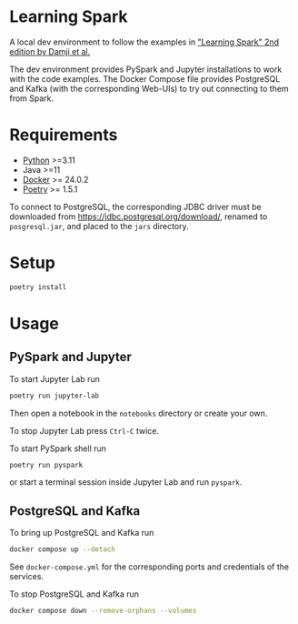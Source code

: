 # Learning Spark

A local dev environment to follow the examples in ["Learning Spark" 2nd edition
by Damji et
al.](https://web.archive.org/web/20230114135611/https://pages.databricks.com/rs/094-YMS-629/images/LearningSpark2.0.pdf)

The dev environment provides PySpark and Jupyter installations to work with the
code examples.  The Docker Compose file provides PostgreSQL and Kafka (with the
corresponding Web-UIs) to try out connecting to them from Spark.

# Requirements

- [Python](https://github.com/asdf-community/asdf-python) >=3.11
- Java >=11
- [Docker](https://docs.docker.com/engine/install/) >= 24.0.2
- [Poetry](https://python-poetry.org/docs/#installation) >= 1.5.1

To connect to PostgreSQL, the corresponding JDBC driver must be downloaded from
https://jdbc.postgresql.org/download/, renamed to `posgresql.jar`, and placed to
the `jars` directory.

# Setup

``` sh
poetry install
```

# Usage

## PySpark and Jupyter

To start Jupyter Lab run

``` sh
poetry run jupyter-lab
```

Then open a notebook in the `notebooks` directory or create your own.

To stop Jupyter Lab press `Ctrl-C` twice.

To start PySpark shell run

``` sh
poetry run pyspark
```

or start a terminal session inside Jupyter Lab and run `pyspark`.

## PostgreSQL and Kafka

To bring up PostgreSQL and Kafka run

``` sh
docker compose up --detach
```

See `docker-compose.yml` for the corresponding ports and credentials of the services.

To stop PostgreSQL and Kafka run

```sh
docker compose down --remove-orphans --volumes
```
